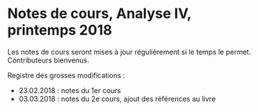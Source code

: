 # Notes de cours, Analyse IV, printemps 2018

Les notes de cours seront mises à jour régulièrement si le temps le permet. Contributeurs bienvenus.

Registre des grosses modifications :

- 23.02.2018 : notes du 1er cours
- 03.03.2018 : notes du 2e cours, ajout des références au livre
